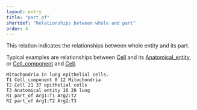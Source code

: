```yaml
---
layout: entry
title: "part_of"
shortdef: "Relationships between whole and part"
order: 4
---
```


This relation indicates the relationships between whole entity and its part.  

Typical examples are relationships between [Cell]() and its [Anatomical_entity](), or [Cell_component]() and [Cell]().

~~~ ann
Mitochondria in lung epithelial cells.
T1 Cell_component 0 12 Mitochondria
T2 Cell 21 37 epithelial cells
T3 Anatomical_entity 16 20 lung
R1 part_of Arg1:T1 Arg2:T2
R2 part_of Arg1:T2 Arg2:T3
~~~

<!---
Typical examples are [Cell]() and its [Cell_component](), or [Protein_molecule]() and [Amino_acid_monomer]().


{% include image.html name="whole-part-example.png" width="70%" %}


~~~ ann
Ser200 acts as a nucleophile at the active site of AChE.
T1 Amino_acid_monomer 0 6 Ser200
T2 Protein_molecule 51 55 AChE
R1 part_of Arg1:T1 Arg2:T2
~~~
--->